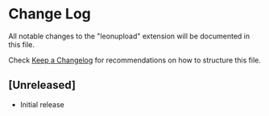 # Change Log

All notable changes to the "leonupload" extension will be documented in this file.

Check [Keep a Changelog](http://keepachangelog.com/) for recommendations on how to structure this file.

## [Unreleased]

- Initial release